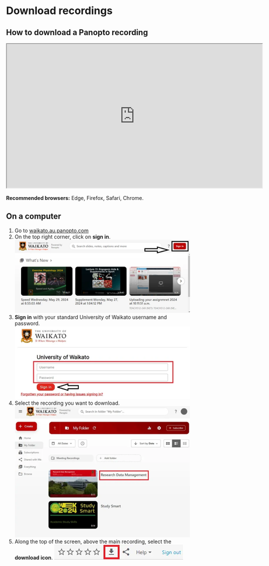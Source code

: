 # Download recordings

## How to download a Panopto recording

<iframe width="700" height="394" src="https://waikato.au.panopto.com/Panopto/Pages/Embed.aspx?id=fb6af978-33f8-4d19-a1af-aba50184b75f&remoteEmbed=true&remoteHost=https%3A%2F%2Fwww.waikato.ac.nz&embedApiId=3796bc27-1c2f-46de-afe1-2fc2bd11315f"></iframe>

**Recommended browsers:** Edge, Firefox, Safari, Chrome.

## On a computer

1. Go to [waikato.au.panopto.com](https://waikato.au.panopto.com)
2. On the top right corner, click on **sign in**.
![](images/signin-button-panopto-homepage.webp)
3. **Sign in** with your standard University of Waikato username and password.
![](images/panopto-waikato-signin.webp)
5. Select the recording you want to download.
![](images/panopto-recording-select.webp)
7. Along the top of the screen, above the main recording, select the **download icon**.
![](images/panopto-download-button-highlighted.webp)
